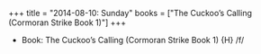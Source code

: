 +++
title = "2014-08-10: Sunday"
books = ["The Cuckoo’s Calling (Cormoran Strike Book 1)"]
+++


* Book: The Cuckoo’s Calling (Cormoran Strike Book 1) {H} /f/
